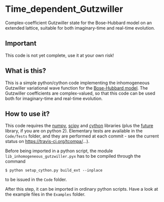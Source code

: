 # Time_dependent_Gutzwiller
Complex-coefficient Gutzwiller state for the Bose-Hubbard model on an extended lattice, suitable for both imaginary-time and real-time evolution.

## Important
This code is not yet complete, use it at your own risk!

## What is this?
This is a simple python/cython code implementing the inhomogeneous Gutzwiller
variational wave function for the [Bose-Hubbard
model](https://en.wikipedia.org/wiki/Bose%E2%80%93Hubbard_model).
The Gutzwiller coefficients are complex-valued, so that this code can be used both for imaginary-time and real-time evolution.

## How to use it?
This code requires the [numpy](http://www.numpy.org/), [scipy](https://www.scipy.org/scipylib/download.html) and
[cython](http://cython.org/) libraries (plus the
[future](https://pypi.python.org/pypi/future) library, if you are on python 2).
Elementary tests are available in the `Code/Tests` folder, and they are performed at each commit - see
the current status on https://travis-ci.org/tcompa/...).

Before being imported in a python script, the module
`lib_inhomogeneous_gutzwiller.pyx` has to be compiled through the command

    $ python setup_cython.py build_ext --inplace
to be issued in the `Code` folder.

After this step, it can be imported in ordinary python scripts.
Have a look at the example files in the `Examples` folder.

